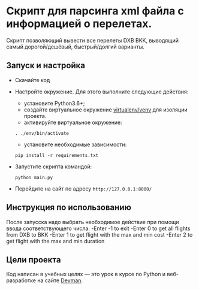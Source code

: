 # Скрипт для парсинга xml файла с информацией о перелетах.

Скрипт позволяющий вывести все перелеты DXB BKK, выводящий самый дорогой/дешёвый, быстрый/долгий варианты.
## Запуск и настройка

- Скачайте код
- Настройте окружение. Для этого выполните следующие действия:
    - установите Python3.6+;
    - создайте виртуальное окружение [virtualenv/venv](https://docs.python.org/3/library/venv.html) для изоляции проекта.
    - активируйте виртуальное окружение:
  
    ```
    . ./env/bin/activate
    ```
    - установите необходимые зависимости:

    ```
    pip install -r requirements.txt
    ```
- Запустите скрипта командой:

    ```
    python main.py
    ```
- Перейдите на сайт по адресу `http://127.0.0.1:8000/`

## Инструкция по использованию
После запусска надо выбрать необходимое действие при помощи ввода соответствующего числа.
-Enter -1 to exit
-Enter 0 to get all flights from DXB to BKK
-Enter 1 to get flight with the max and min cost
-Enter 2 to get flight with the max and min duration

## Цели проекта

Код написан в учебных целях — это урок в курсе по Python и веб-разработке на сайте [Devman](https://dvmn.org).
